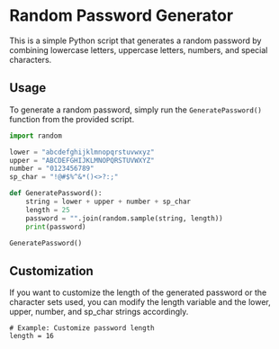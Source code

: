 # Random Password Generator

This is a simple Python script that generates a random password by combining lowercase letters, uppercase letters, numbers, and special characters.

## Usage

To generate a random password, simply run the `GeneratePassword()` function from the provided script.

```python
import random

lower = "abcdefghijklmnopqrstuvwxyz"
upper = "ABCDEFGHIJKLMNOPQRSTUVWXYZ"
number = "0123456789"
sp_char = "!@#$%^&*()<>?:;"

def GeneratePassword():
    string = lower + upper + number + sp_char
    length = 25
    password = "".join(random.sample(string, length))
    print(password)

GeneratePassword()
```

## Customization
If you want to customize the length of the generated password or the character sets used, you can modify the length variable and the lower, upper, number, and sp_char strings accordingly.

```
# Example: Customize password length
length = 16
```
